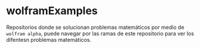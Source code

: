 # wolframExamples

Repositorios donde se solucionan problemas matemáticos por medio de `wolfram alpha`, puede navegar por las ramas de este repositorio para ver los difentesn problemas matemáticos.
